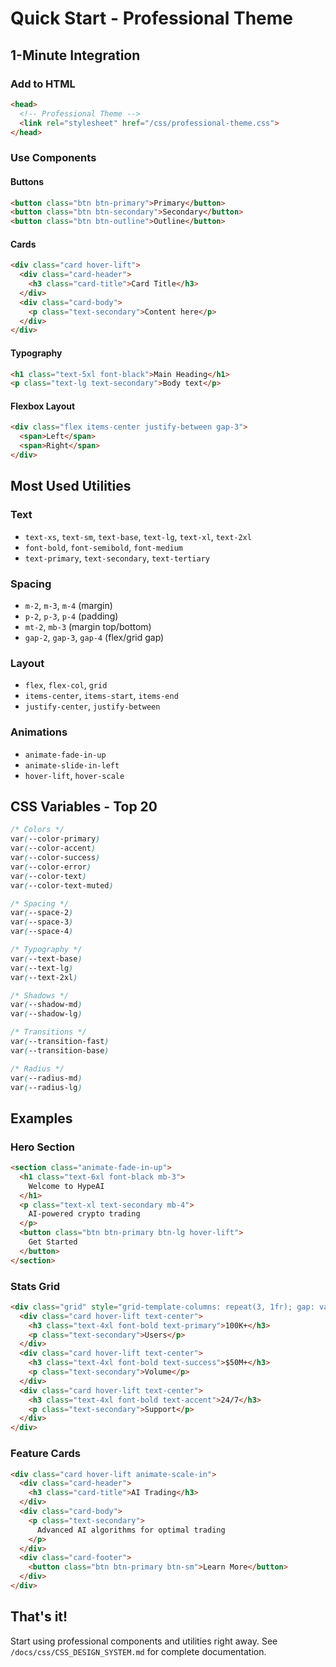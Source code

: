 # Quick Start - Professional Theme

## 1-Minute Integration

### Add to HTML
```html
<head>
  <!-- Professional Theme -->
  <link rel="stylesheet" href="/css/professional-theme.css">
</head>
```

### Use Components

#### Buttons
```html
<button class="btn btn-primary">Primary</button>
<button class="btn btn-secondary">Secondary</button>
<button class="btn btn-outline">Outline</button>
```

#### Cards
```html
<div class="card hover-lift">
  <div class="card-header">
    <h3 class="card-title">Card Title</h3>
  </div>
  <div class="card-body">
    <p class="text-secondary">Content here</p>
  </div>
</div>
```

#### Typography
```html
<h1 class="text-5xl font-black">Main Heading</h1>
<p class="text-lg text-secondary">Body text</p>
```

#### Flexbox Layout
```html
<div class="flex items-center justify-between gap-3">
  <span>Left</span>
  <span>Right</span>
</div>
```

## Most Used Utilities

### Text
- `text-xs`, `text-sm`, `text-base`, `text-lg`, `text-xl`, `text-2xl`
- `font-bold`, `font-semibold`, `font-medium`
- `text-primary`, `text-secondary`, `text-tertiary`

### Spacing
- `m-2`, `m-3`, `m-4` (margin)
- `p-2`, `p-3`, `p-4` (padding)
- `mt-2`, `mb-3` (margin top/bottom)
- `gap-2`, `gap-3`, `gap-4` (flex/grid gap)

### Layout
- `flex`, `flex-col`, `grid`
- `items-center`, `items-start`, `items-end`
- `justify-center`, `justify-between`

### Animations
- `animate-fade-in-up`
- `animate-slide-in-left`
- `hover-lift`, `hover-scale`

## CSS Variables - Top 20

```css
/* Colors */
var(--color-primary)
var(--color-accent)
var(--color-success)
var(--color-error)
var(--color-text)
var(--color-text-muted)

/* Spacing */
var(--space-2)
var(--space-3)
var(--space-4)

/* Typography */
var(--text-base)
var(--text-lg)
var(--text-2xl)

/* Shadows */
var(--shadow-md)
var(--shadow-lg)

/* Transitions */
var(--transition-fast)
var(--transition-base)

/* Radius */
var(--radius-md)
var(--radius-lg)
```

## Examples

### Hero Section
```html
<section class="animate-fade-in-up">
  <h1 class="text-6xl font-black mb-3">
    Welcome to HypeAI
  </h1>
  <p class="text-xl text-secondary mb-4">
    AI-powered crypto trading
  </p>
  <button class="btn btn-primary btn-lg hover-lift">
    Get Started
  </button>
</section>
```

### Stats Grid
```html
<div class="grid" style="grid-template-columns: repeat(3, 1fr); gap: var(--space-4);">
  <div class="card hover-lift text-center">
    <h3 class="text-4xl font-bold text-primary">100K+</h3>
    <p class="text-secondary">Users</p>
  </div>
  <div class="card hover-lift text-center">
    <h3 class="text-4xl font-bold text-success">$50M+</h3>
    <p class="text-secondary">Volume</p>
  </div>
  <div class="card hover-lift text-center">
    <h3 class="text-4xl font-bold text-accent">24/7</h3>
    <p class="text-secondary">Support</p>
  </div>
</div>
```

### Feature Cards
```html
<div class="card hover-lift animate-scale-in">
  <div class="card-header">
    <h3 class="card-title">AI Trading</h3>
  </div>
  <div class="card-body">
    <p class="text-secondary">
      Advanced AI algorithms for optimal trading
    </p>
  </div>
  <div class="card-footer">
    <button class="btn btn-primary btn-sm">Learn More</button>
  </div>
</div>
```

## That's it!

Start using professional components and utilities right away. See `/docs/css/CSS_DESIGN_SYSTEM.md` for complete documentation.
